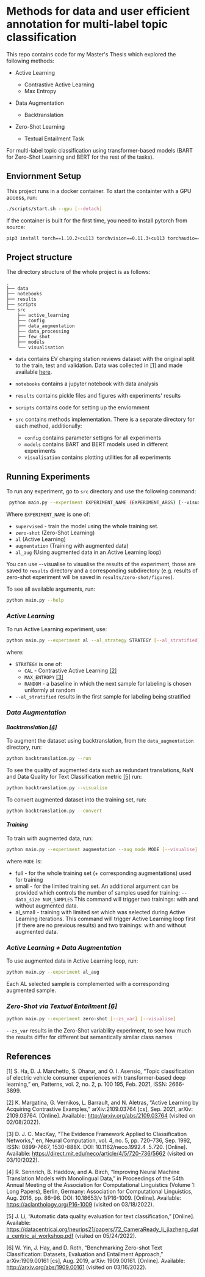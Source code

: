 # Methods for data and user efficient annotation for multi-label topic classification 

This repo contains code for my Master's Thesis which explored the  following methods:

- Active Learning
  - Contrastive Active Learning
  - Max Entropy

- Data Augmentation
  - Backtranslation 

- Zero-Shot Learning 
  - Textual Entailment Task

For multi-label topic classification using transformer-based models (BART for Zero-Shot Learning and BERT for the rest of the tasks).

## Enviornment Setup

This project runs in a docker container. To start the containter
with a GPU access, run:
```bash
./scripts/start.sh --gpu [--detach]
```

If the container is built for the first time, you need to install pytorch from source:
 
```bash
pip3 install torch==1.10.2+cu113 torchvision==0.11.3+cu113 torchaudio==0.10.2+cu113 -f https://download.pytorch.org/whl/cu113/torch_stable.html
```

## Project structure

The directory structure of the whole project is as follows:

```
.
├── data
├── notebooks
├── results
├── scripts
└── src
    ├── active_learning
    ├── config
    ├── data_augmentation
    ├── data_processing
    ├── few_shot
    ├── models
    └── visualisation
```
- `data` contains EV charging station reviews dataset with the original split to the train, test and validation. Data was collected in [[1]](#1) and made available [here](https://zenodo.org/record/4276350#.Yjh8mprMI-Q).

-  `notebooks` contains a jupyter notebook with data analysis 
- `results` contains pickle files and figures with experiments' results
- `scripts` contains code for setting up the enviornment
- `src` contains methods implementation. There is a separate directory for each method, additionally:
  - `config` contains parameter settigns for all experiments
  - `models` contains BART and BERT models used in different experiments
  - `visualisation` contains plotting utilities for all experiments

## Running Experiments

To run any experiment, go to `src` directory and use the following command:

```bash
 python main.py --experiment EXPERIMENT_NAME (EXPERIMENT_ARGS) [--visualise]
```

Where `EXPERIMENT_NAME` is one of: 
- `supervised` - train the model using the whole training set.
- `zero-shot` (Zero-Shot Learning) 
- `al` (Active Learning) 
- `augmentation` (Training with augmented data)
- `al_aug` (Using augmented data in an Active Learning loop) 

You can use --visualise to visualise the results of the experiment, those are saved to `results` directory and a corresponding subdirectory (e.g. results of zero-shot experiment will be saved in `results/zero-shot/figures`).

To see all available arguments, run:

```bash
python main.py --help
```

### ***Active Learning***
To run Active Learning experiment, use:

```bash
python main.py --experiment al --al_strategy STRATEGY [--al_stratified] [--visualise]
```

where:
- `STRATEGY` is one of:
  - `CAL` - Contrastive Active Learning [[2]](#2) 
  - `MAX_ENTROPY` [[3]](#3)
  - `RANDOM` - a baseline in which the next sample for labeling is chosen uniformly at random 
- `--al_stratified` results in the first sample for labeling being stratified 

### ***Data Augmentation***

#### ***Backtranslation [[4]](#4)***

To augment the dataset using backtranslation, from the `data_augmentation` directory, run:
```bash
python backtranslation.py --run
```
To see the quality of augmented data such as redundant translations, NaN and Data Quality for Text Classification metric [[5]](#5) run:

```bash
python backtranslation.py --visualise
```

To convert augmented dataset into the training set, run:

```bash
python backtranslation.py --convert
```

#### ***Training***

To train with augmented data, run:

```bash
python main.py --experiment augmentation --aug_mode MODE [--visualise]
```
where `MODE` is:
- full - for the whole training set (+ corresponding augmentations) used for training
- small - for the limited training set. 
An additional argument can be provided which controls the number of samples used for training: `--data_size NUM_SAMPLES` 
This command will trigger two trainings: with and without augmented data.
- al_small - training with limited set which was selected during Active Learning iterations. 
This command will trigger Active Learning loop first (if there are no previous results) and
two trainings: with and without augmented data.

### ***Active Learning + Data Augmentation***

To use augmented data in Active Learning loop, run:

```bash
python main.py --experiment al_aug
```

Each AL selected sample is complemented with a corresponding augmented sample. 

### ***Zero-Shot via Textual Entailment [[6]](#6)***

```bash
python main.py --experiment zero-shot [--zs_var] [--visualise]
```

`--zs_var` results in the Zero-Shot variability experiment, to see how much the results differ for different but semantically similar class names 

## References

<a id="1">[1]</a> 
S. Ha, D. J. Marchetto, S. Dharur, and O. I. Asensio, “Topic classification of electric vehicle consumer experiences with transformer-based
deep learning,” en, Patterns, vol. 2, no. 2, p. 100 195, Feb. 2021, ISSN:
2666-3899. 

<a id="2">[2]</a> 
K. Margatina, G. Vernikos, L. Barrault, and N. Aletras, “Active
Learning by Acquiring Contrastive Examples,” arXiv:2109.03764 [cs],
Sep. 2021, arXiv: 2109.03764. [Online]. Available: http://arxiv.org/abs/2109.03764 (visited on 02/08/2022).

<a id="3">[3]</a> 
D. J. C. MacKay, “The Evidence Framework Applied to Classification
Networks,” en, Neural Computation, vol. 4, no. 5, pp. 720–736, Sep.
1992, ISSN: 0899-7667, 1530-888X. DOI: 10.1162/neco.1992.4
.5.720. [Online]. Available: https://direct.mit.edu/neco/article/4/5/720-736/5662 (visited on 03/10/2022).

<a id="4">[4]</a> 
R. Sennrich, B. Haddow, and A. Birch, “Improving Neural Machine
Translation Models with Monolingual Data,” in Proceedings of
the 54th Annual Meeting of the Association for Computational
Linguistics (Volume 1: Long Papers), Berlin, Germany: Association for
Computational Linguistics, Aug. 2016, pp. 86–96. DOI: 10.18653/v
1/P16-1009. [Online]. Available: https://aclanthology.org/P16-1009 (visited on 03/18/2022).

<a id="5">[5]</a> 
J. Li, “Automatic data quality evaluation for text classification,”
[Online]. Available: https://datacentricai.org/neurips21/papers/72_CameraReady_li_jiazheng_data_centric_ai_workshop.pdf (visited on 05/24/2022).

<a id="6">[6]</a> 
W. Yin, J. Hay, and D. Roth, “Benchmarking Zero-shot Text Classification: Datasets, Evaluation and Entailment Approach,” arXiv:1909.00161
[cs], Aug. 2019, arXiv: 1909.00161. [Online]. Available: http://arxiv.org/abs/1909.00161 (visited on 03/16/2022).
